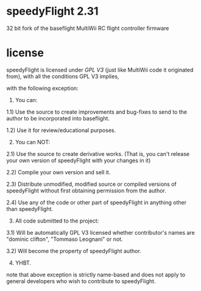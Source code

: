 speedyFlight 2.31
=================

32 bit fork of the baseflight MultiWii RC flight controller firmware


license
=======

speedyFlight is licensed under *GPL V3* (just like MultiWii code it originated from), with all the conditions GPL V3 implies,


with the following exception:

1) You can:

1.1) Use the source to create improvements and bug-fixes to send to the author to be incorporated into baseflight.

1.2) Use it for review/educational purposes.

2) You can NOT:

2.1) Use the source to create derivative works. (That is, you can't release your own version of speedyFlight with your changes in it)

2.2) Compile your own version and sell it.

2.3) Distribute unmodified, modified source or compiled versions of speedyFlight without first obtaining permission from the author.

2.4) Use any of the code or other part of speedyFlight in anything other than speedyFlight.

3) All code submitted to the project:

3.1) Will be automatically GPL V3 licensed whether contributor's names are  "dominic clifton", "Tommaso Leognani" or not.

3.2) Will become the property of speedyFlight author.

4) YHBT.

note that above exception is strictly name-based and does not apply to general developers who wish to contribute to speedyFlight. 
